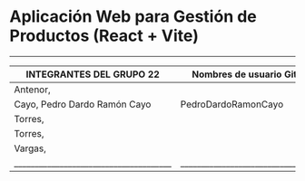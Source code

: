 # Aplicación Web para Gestión de Productos (React + Vite)
____________________________________________________________________________
| **INTEGRANTES DEL GRUPO 22**         | **Nombres de usuario Github**     |
|--------------------------------------|-----------------------------------|
| Antenor,                             |                                   |
| Cayo, Pedro Dardo Ramón Cayo         | PedroDardoRamonCayo               |
| Torres,                              |                                   |
| Torres,                              |                                   |
| Vargas,                              |                                   |
|______________________________________|___________________________________|
